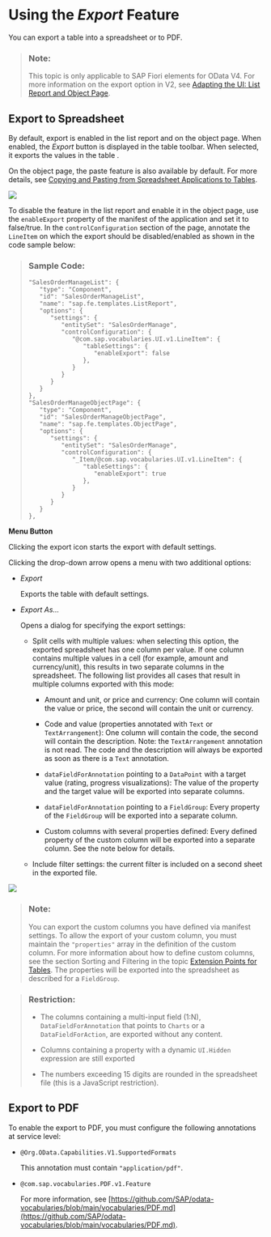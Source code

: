 <!-- loio4bab6f2043814257974b52d4dafe1dcd -->

# Using the *Export* Feature

You can export a table into a spreadsheet or to PDF.

> ### Note:  
> This topic is only applicable to SAP Fiori elements for OData V4. For more information on the export option in V2, see [Adapting the UI: List Report and Object Page](adapting-the-ui-list-report-and-object-page-0d2f1a9.md).



<a name="loio4bab6f2043814257974b52d4dafe1dcd__section_jy3_4pg_mtb"/>

## Export to Spreadsheet

By default, export is enabled in the list report and on the object page. When enabled, the *Export* button is displayed in the table toolbar. When selected, it exports the values in the table .

On the object page, the paste feature is also available by default. For more details, see [Copying and Pasting from Spreadsheet Applications to Tables](copying-and-pasting-from-spreadsheet-applications-to-tables-f6a8fd2.md).

 ![](images/Object_Page_Export_to_Excel_2559ec3.png) 

To disable the feature in the list report and enable it in the object page, use the `enableExport` property of the manifest of the application and set it to false/true. In the `controlConfiguration` section of the page, annotate the `LineItem` on which the export should be disabled/enabled as shown in the code sample below:

> ### Sample Code:  
> ```
> "SalesOrderManageList": {
>    "type": "Component",
>    "id": "SalesOrderManageList",
>    "name": "sap.fe.templates.ListReport",
>    "options": {
>       "settings": {
>          "entitySet": "SalesOrderManage",
>          "controlConfiguration": {
>             "@com.sap.vocabularies.UI.v1.LineItem": {
>                "tableSettings": {
>                   "enableExport": false
>                },
>             }
>          }
>       }
>    }
> },
> "SalesOrderManageObjectPage": {
>    "type": "Component",
>    "id": "SalesOrderManageObjectPage",
>    "name": "sap.fe.templates.ObjectPage",
>    "options": {
>       "settings": {
>          "entitySet": "SalesOrderManage",
>          "controlConfiguration": {
>             "_Item/@com.sap.vocabularies.UI.v1.LineItem": {
>                "tableSettings": {
>                   "enableExport": true
>                },
>             }
>          }
>       }
>    }
> },
> ```

**Menu Button**

Clicking the export icon starts the export with default settings.

Clicking the drop-down arrow opens a menu with two additional options:

-   *Export*

    Exports the table with default settings.

-   *Export As...*

    Opens a dialog for specifying the export settings:

    -   Split cells with multiple values: when selecting this option, the exported spreadsheet has one column per value. If one column contains multiple values in a cell \(for example, amount and currency/unit\), this results in two separate columns in the spreadsheet. The following list provides all cases that result in multiple columns exported with this mode:

        -   Amount and unit, or price and currency: One column will contain the value or price, the second will contain the unit or currency.

        -   Code and value \(properties annotated with `Text` or `TextArrangement`\): One column will contain the code, the second will contain the description. Note: the `TextArrangement` annotation is not read. The code and the description will always be exported as soon as there is a `Text` annotation.

        -   `dataFieldForAnnotation` pointing to a `DataPoint` with a target value \(rating, progress visualizations\): The value of the property and the target value will be exported into separate columns.

        -   `dataFieldForAnnotation` pointing to a `FieldGroup`: Every property of the `FieldGroup` will be exported into a separate column.

        -   Custom columns with several properties defined: Every defined property of the custom column will be exported into a separate column. See the note below for details.


    -   Include filter settings: the current filter is included on a second sheet in the exported file.



 ![](images/Object_Page_Options_for_Export_to_Excel_8bd12db.png) 

> ### Note:  
> You can export the custom columns you have defined via manifest settings. To allow the export of your custom column, you must maintain the `"properties"` array in the definition of the custom column. For more information about how to define custom columns, see the section Sorting and Filtering in the topic [Extension Points for Tables](extension-points-for-tables-d525522.md). The properties will be exported into the spreadsheet as described for a `FieldGroup`.

> ### Restriction:  
> -   The columns containing a multi-input field \(1:N\), `DataFieldForAnnotation` that points to `Charts` or a `DataFieldForAction`, are exported without any content.
> 
> -   Columns containing a property with a dynamic `UI.Hidden` expression are still exported
> 
> -   The numbers exceeding 15 digits are rounded in the spreadsheet file \(this is a JavaScript restriction\).



<a name="loio4bab6f2043814257974b52d4dafe1dcd__section_plw_ppg_mtb"/>

## Export to PDF

To enable the export to PDF, you must configure the following annotations at service level:

-   `@Org.OData.Capabilities.V1.SupportedFormats`

    This annotation must contain `"application/pdf"`.

-   `@com.sap.vocabularies.PDF.v1.Feature`

    For more information, see [https://github.com/SAP/odata-vocabularies/blob/main/vocabularies/PDF.md](https://github.com/SAP/odata-vocabularies/blob/main/vocabularies/PDF.md).


